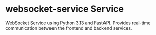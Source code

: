 # websocket-service Service

WebSocket Service using Python 3.13 and FastAPI. Provides real-time communication between the frontend and backend services.
